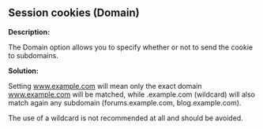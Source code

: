 
Session cookies (Domain)
-------

**Description:**

The Domain option allows you to specify whether or not to send the cookie to subdomains. 


**Solution:**

Setting www.example.com will mean only the exact domain www.example.com will 
be matched, while .example.com (wildcard) will also match again any 
subdomain (forums.example.com, blog.example.com).

The use of a wildcard is not recommended at all and should be avoided.

	
